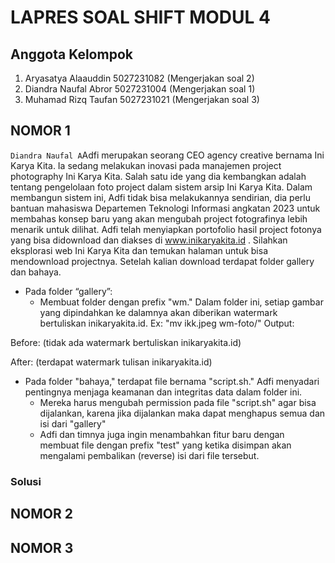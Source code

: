 # LAPRES SOAL SHIFT MODUL 4

## Anggota Kelompok

1. Aryasatya Alaauddin 5027231082 (Mengerjakan soal 2)
2. Diandra Naufal Abror 5027231004 (Mengerjakan soal 1)
3. Muhamad Rizq Taufan 5027231021 (Mengerjakan soal 3)

## NOMOR 1
`Diandra Naufal A`Adfi merupakan seorang CEO agency creative bernama Ini Karya Kita. Ia sedang melakukan inovasi pada manajemen project photography Ini Karya Kita. Salah satu ide yang dia kembangkan adalah tentang pengelolaan foto project dalam sistem arsip Ini Karya Kita. Dalam membangun sistem ini, Adfi tidak bisa melakukannya sendirian, dia perlu bantuan mahasiswa Departemen Teknologi Informasi angkatan 2023 untuk membahas konsep baru yang akan mengubah project fotografinya lebih menarik untuk dilihat. Adfi telah menyiapkan portofolio hasil project fotonya yang bisa didownload dan diakses di www.inikaryakita.id . Silahkan eksplorasi web Ini Karya Kita dan temukan halaman untuk bisa mendownload projectnya. Setelah kalian download terdapat folder gallery dan bahaya.
- Pada folder “gallery”:
  - Membuat folder dengan prefix "wm." Dalam folder ini, setiap gambar yang dipindahkan ke dalamnya akan diberikan watermark bertuliskan inikaryakita.id. 
			Ex: "mv ikk.jpeg wm-foto/" 
Output: 

Before: (tidak ada watermark bertuliskan inikaryakita.id)

After: (terdapat watermark tulisan inikaryakita.id)


- Pada folder "bahaya," terdapat file bernama "script.sh." Adfi menyadari pentingnya menjaga keamanan dan integritas data dalam folder ini. 
  - Mereka harus mengubah permission pada file "script.sh" agar bisa dijalankan, karena jika dijalankan maka dapat menghapus semua dan isi dari  "gallery"
  - Adfi dan timnya juga ingin menambahkan fitur baru dengan membuat file dengan prefix "test" yang ketika disimpan akan mengalami pembalikan (reverse) isi dari file tersebut.
### Solusi

## NOMOR 2

## NOMOR 3
